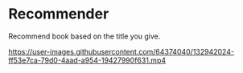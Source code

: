 # Recommender
Recommend book based on the title you give.




https://user-images.githubusercontent.com/64374040/132942024-ff53e7ca-79d0-4aad-a954-19427990f631.mp4

